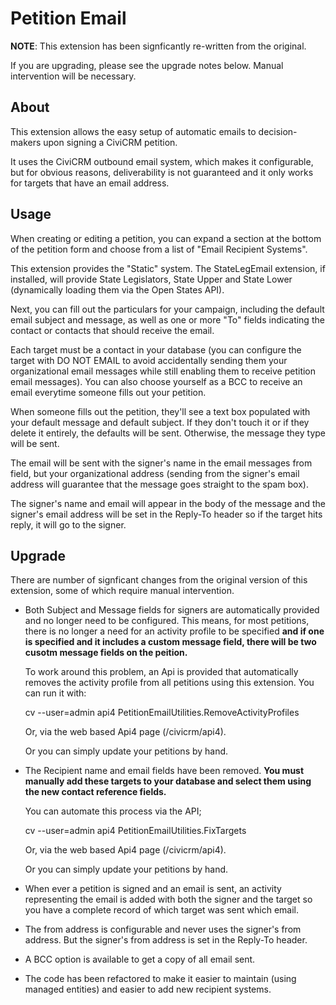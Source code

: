 # Petition Email

**NOTE**: This extension has been signficantly re-written from the original.

If you are upgrading, please see the upgrade notes below. Manual intervention
will be necessary.

## About

This extension allows the easy setup of automatic emails to decision-makers
upon signing a CiviCRM petition.

It uses the CiviCRM outbound email system, which makes it configurable, but for
obvious reasons, deliverability is not guaranteed and it only works for targets
that have an email address.

## Usage

When creating or editing a petition, you can expand a section at the bottom of
the petition form and choose from a list of "Email Recipient Systems".

This extension provides the "Static" system. The StateLegEmail extension, if
installed, will provide State Legislators, State Upper and State Lower
(dynamically loading them via the Open States API).

Next, you can fill out the particulars for your campaign, including the default
email subject and message, as well as one or more "To" fields indicating the
contact or contacts that should receive the email.

Each target must be a contact in your database (you can configure the target
with DO NOT EMAIL to avoid accidentally sending them your organizational email
messages while still enabling them to receive petition email messages). You can
also choose yourself as a BCC to receive an email everytime someone fills out
your petition.

When someone fills out the petition, they'll see a text box populated with your
default message and default subject.  If they don't touch it or if they delete
it entirely, the defaults will be sent.  Otherwise, the message they type will
be sent.  

The email will be sent with the signer's name in the email messages from field,
but your organizational address (sending from the signer's email address will
guarantee that the message goes straight to the spam box).

The signer's name and email will appear in the body of the message and the
signer's email address will be set in the Reply-To header so if the target hits
reply, it will go to the signer.


## Upgrade

There are number of signficant changes from the original version of this
extension, some of which require manual intervention.

 * Both Subject and Message fields for signers are automatically provided and
   no longer need to be configured. This means, for most petitions, there is no
   longer a need for an activity profile to be specified **and if one is
   specified and it includes a custom message field, there will be two cusotm
   message fields on the peition.**

   To work around this problem, an Api is provided that automatically removes the
   activity profile from all petitions using this extension. You can run it with:

      cv --user=admin api4 PetitionEmailUtilities.RemoveActivityProfiles

   Or, via the web based Api4 page (/civicrm/api4).

   Or you can simply update your petitions by hand.

 * The Recipient name and email fields have been removed. **You must manually
   add these targets to your database and select them using the new contact
   reference fields.**

   You can automate this process via the API;

   cv --user=admin api4 PetitionEmailUtilities.FixTargets

   Or, via the web based Api4 page (/civicrm/api4).

   Or you can simply update your petitions by hand.

 * When ever a petition is signed and an email is sent, an activity
   representing the email is added with both the signer and the target so you
   have a complete record of which target was sent which email.

 * The from address is configurable and never uses the signer's from address.
   But the signer's from address is set in the Reply-To header.

 * A BCC option is available to get a copy of all email sent.

 * The code has been refactored to make it easier to maintain (using managed
   entities) and easier to add new recipient systems.

